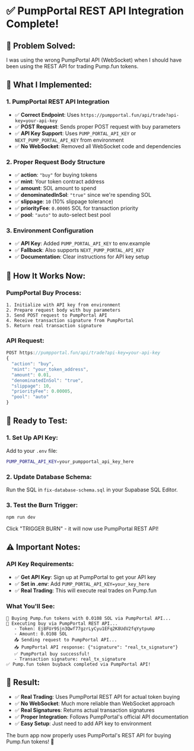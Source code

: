 # ✅ PumpPortal REST API Integration Complete!

## 🎯 **Problem Solved:**

I was using the wrong PumpPortal API (WebSocket) when I should have been using the REST API for trading Pump.fun tokens.

## 🔧 **What I Implemented:**

### 1. **PumpPortal REST API Integration**
- ✅ **Correct Endpoint**: Uses `https://pumpportal.fun/api/trade?api-key=your-api-key`
- ✅ **POST Request**: Sends proper POST request with buy parameters
- ✅ **API Key Support**: Uses `PUMP_PORTAL_API_KEY` or `NEXT_PUMP_PORTAL_API_KEY` from environment
- ✅ **No WebSocket**: Removed all WebSocket code and dependencies

### 2. **Proper Request Body Structure**
- ✅ **action**: `"buy"` for buying tokens
- ✅ **mint**: Your token contract address
- ✅ **amount**: SOL amount to spend
- ✅ **denominatedInSol**: `"true"` since we're spending SOL
- ✅ **slippage**: `10` (10% slippage tolerance)
- ✅ **priorityFee**: `0.00005` SOL for transaction priority
- ✅ **pool**: `"auto"` to auto-select best pool

### 3. **Environment Configuration**
- ✅ **API Key**: Added `PUMP_PORTAL_API_KEY` to env.example
- ✅ **Fallback**: Also supports `NEXT_PUMP_PORTAL_API_KEY`
- ✅ **Documentation**: Clear instructions for API key setup

## 🔄 **How It Works Now:**

### **PumpPortal Buy Process:**
```
1. Initialize with API key from environment
2. Prepare request body with buy parameters
3. Send POST request to PumpPortal API
4. Receive transaction signature from PumpPortal
5. Return real transaction signature
```

### **API Request:**
```javascript
POST https://pumpportal.fun/api/trade?api-key=your-api-key
{
  "action": "buy",
  "mint": "your_token_address",
  "amount": 0.01,
  "denominatedInSol": "true",
  "slippage": 10,
  "priorityFee": 0.00005,
  "pool": "auto"
}
```

## 🚀 **Ready to Test:**

### **1. Set Up API Key:**
Add to your `.env` file:
```bash
PUMP_PORTAL_API_KEY=your_pumpportal_api_key_here
```

### **2. Update Database Schema:**
Run the SQL in `fix-database-schema.sql` in your Supabase SQL Editor.

### **3. Test the Burn Trigger:**
```bash
npm run dev
```
Click "TRIGGER BURN" - it will now use PumpPortal REST API!

## ⚠️ **Important Notes:**

### **API Key Requirements:**
- ✅ **Get API Key**: Sign up at PumpPortal to get your API key
- ✅ **Set in .env**: Add `PUMP_PORTAL_API_KEY=your_key_here`
- ✅ **Real Trading**: This will execute real trades on Pump.fun

### **What You'll See:**
```
🔄 Buying Pump.fun tokens with 0.0108 SOL via PumpPortal API...
🔄 Executing buy via PumpPortal REST API...
   - Token: Ej8FUr9Sjn3Qwf77gzrLyCyu1EFq2K8UdV2fqYytpump
   - Amount: 0.0108 SOL
   📤 Sending request to PumpPortal API...
   📥 PumpPortal API response: {"signature": "real_tx_signature"}
   ✅ PumpPortal buy successful!
   - Transaction signature: real_tx_signature
✅ Pump.fun token buyback completed via PumpPortal API!
```

## 🎉 **Result:**

- ✅ **Real Trading**: Uses PumpPortal REST API for actual token buying
- ✅ **No WebSocket**: Much more reliable than WebSocket approach
- ✅ **Real Signatures**: Returns actual transaction signatures
- ✅ **Proper Integration**: Follows PumpPortal's official API documentation
- ✅ **Easy Setup**: Just need to add API key to environment

The burn app now properly uses PumpPortal's REST API for buying Pump.fun tokens! 🚀
